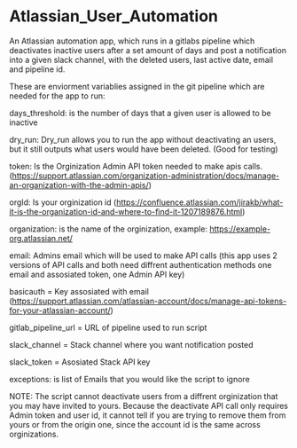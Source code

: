 # Atlassian_User_Automation
An Atlassian automation app, which runs in a gitlabs pipeline which deactivates inactive users after a set amount of days and post a notification into a given slack channel, with the deleted users, last active date, email and pipeline id.

These are enviorment variablies assigned in the git pipeline which are needed for the app to run:

days_threshold: is the number of days that a given user is allowed to be inactive

dry_run: Dry_run allows you to run the app without deactivating an users, but it still outputs what users would have been deleted. (Good for testing)

token: Is the Orginization Admin API token needed to make apis calls. (https://support.atlassian.com/organization-administration/docs/manage-an-organization-with-the-admin-apis/)

orgId: Is your orginization id (https://confluence.atlassian.com/jirakb/what-it-is-the-organization-id-and-where-to-find-it-1207189876.html)

organization: is the name of the orginization, example: https://example-org.atlassian.net/

email: Admins email which will be used to make API calls (this app uses 2 versions of API calls and both need diffrent authentication methods one email and assosiated token, one Admin API key)

basicauth = Key assosiated with email (https://support.atlassian.com/atlassian-account/docs/manage-api-tokens-for-your-atlassian-account/)

gitlab_pipeline_url = URL of pipeline used to run script

slack_channel = Stack channel where you want notification posted

slack_token = Asosiated Stack API key

exceptions: is list of Emails that you would like the script to ignore

NOTE: The script cannot deactivate users from a diffrent orginization that you may have invited to yours. Because the deactivate API call only requires Admin token and user id,
it cannot tell if you are trying to remove them from yours or from the origin one, since the account id is the same across orginizations.
